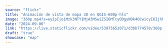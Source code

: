 ```yaml
---
source: "flickr"
title: "Animación de vista de mapa 3D en QGIS-600p-hls"
image: "360p.mp4?s=eyJpIjo1Mzk3NTY1MjA3MSwiZSI6MTcyODgyNDk4OCwicyI6IjhhYzllMGFiNzBjMTI1YjVhYTAyZjQ4NzNmZDBiYmE4MGVlNjU0ZWIiLCJ2IjoxfQ.mp4"
date: "2024-09-06"
link: "https://live.staticflickr.com/video/53975652071/d3bb774578/360p.mp4?s=eyJpIjo1Mzk3NTY1MjA3MSwiZSI6MTcyODgyNDk4OCwicyI6IjhhYzllMGFiNzBjMTI1YjVhYTAyZjQ4NzNmZDBiYmE4MGVlNjU0ZWIiLCJ2IjoxfQ"
draft: "true"
showcase: "map"
---
```

